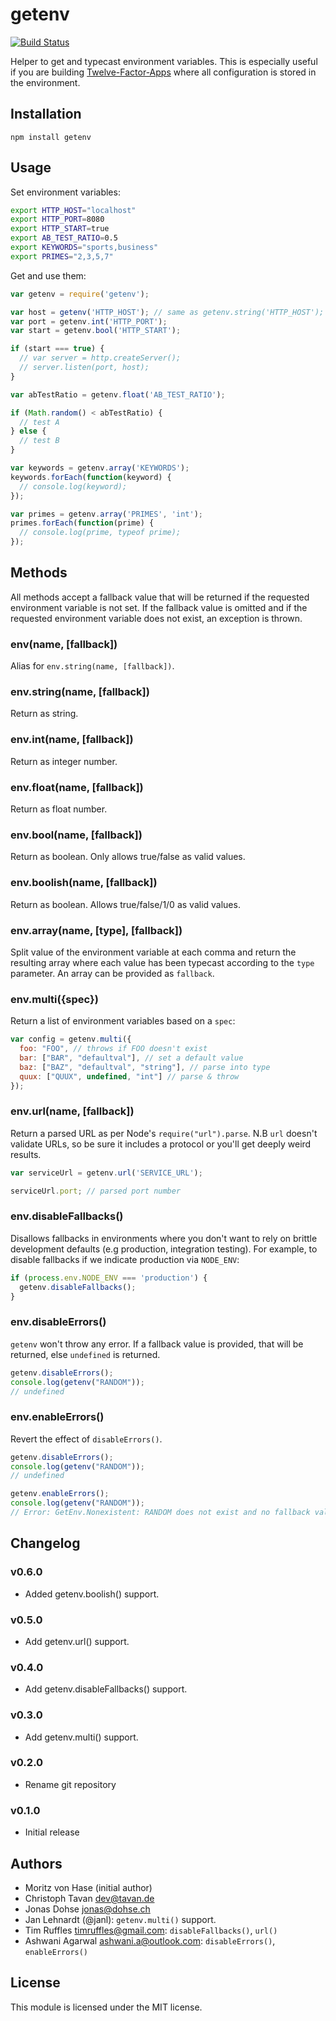 # getenv

[![Build Status](https://secure.travis-ci.org/ctavan/node-getenv.png)](http://travis-ci.org/ctavan/node-getenv)

Helper to get and typecast environment variables. This is especially useful if you are building [Twelve-Factor-Apps](http://www.12factor.net/) where all configuration is stored in the environment.

## Installation

```
npm install getenv
```

## Usage

Set environment variables:

```bash
export HTTP_HOST="localhost"
export HTTP_PORT=8080
export HTTP_START=true
export AB_TEST_RATIO=0.5
export KEYWORDS="sports,business"
export PRIMES="2,3,5,7"
```

Get and use them:

```javascript
var getenv = require('getenv');

var host = getenv('HTTP_HOST'); // same as getenv.string('HTTP_HOST');
var port = getenv.int('HTTP_PORT');
var start = getenv.bool('HTTP_START');

if (start === true) {
  // var server = http.createServer();
  // server.listen(port, host);
}

var abTestRatio = getenv.float('AB_TEST_RATIO');

if (Math.random() < abTestRatio) {
  // test A
} else {
  // test B
}

var keywords = getenv.array('KEYWORDS');
keywords.forEach(function(keyword) {
  // console.log(keyword);
});

var primes = getenv.array('PRIMES', 'int');
primes.forEach(function(prime) {
  // console.log(prime, typeof prime);
});
```

## Methods

All methods accept a fallback value that will be returned if the requested environment variable is not set. If the fallback value is omitted and if the requested environment variable does not exist, an exception is thrown.

### env(name, [fallback])

Alias for `env.string(name, [fallback])`.

### env.string(name, [fallback])

Return as string.

### env.int(name, [fallback])

Return as integer number.

### env.float(name, [fallback])

Return as float number.

### env.bool(name, [fallback])

Return as boolean. Only allows true/false as valid values.

### env.boolish(name, [fallback])

Return as boolean. Allows true/false/1/0 as valid values.

### env.array(name, [type], [fallback])

Split value of the environment variable at each comma and return the resulting array where each value has been typecast according to the `type` parameter. An array can be provided as `fallback`.

### env.multi({spec})

Return a list of environment variables based on a `spec`:

```javascript
var config = getenv.multi({
  foo: "FOO", // throws if FOO doesn't exist
  bar: ["BAR", "defaultval"], // set a default value
  baz: ["BAZ", "defaultval", "string"], // parse into type
  quux: ["QUUX", undefined, "int"] // parse & throw
});

```

### env.url(name, [fallback])

Return a parsed URL as per Node's `require("url").parse`. N.B `url` doesn't validate URLs, so be sure it includes a protocol or you'll get deeply weird results.

```javascript
var serviceUrl = getenv.url('SERVICE_URL');

serviceUrl.port; // parsed port number
```

### env.disableFallbacks()

Disallows fallbacks in environments where you don't want to rely on brittle development defaults (e.g production, integration testing). For example, to disable fallbacks if we indicate production via `NODE_ENV`:

```javascript
if (process.env.NODE_ENV === 'production') {
  getenv.disableFallbacks();
}
```

### env.disableErrors()

`getenv` won't throw any error. If a fallback value is provided, that will be returned, else `undefined` is returned.

```javascript
getenv.disableErrors();
console.log(getenv("RANDOM"));
// undefined
```

### env.enableErrors()

Revert the effect of `disableErrors()`.

```javascript
getenv.disableErrors();
console.log(getenv("RANDOM"));
// undefined

getenv.enableErrors();
console.log(getenv("RANDOM"));
// Error: GetEnv.Nonexistent: RANDOM does not exist and no fallback value provided.
```

## Changelog

### v0.6.0
- Added getenv.boolish() support.

### v0.5.0
- Add getenv.url() support.

### v0.4.0
- Add getenv.disableFallbacks() support.

### v0.3.0
- Add getenv.multi() support.

### v0.2.0
- Rename git repository

### v0.1.0
- Initial release

## Authors

- Moritz von Hase (initial author)
- Christoph Tavan <dev@tavan.de>
- Jonas Dohse <jonas@dohse.ch>
- Jan Lehnardt (@janl): `getenv.multi()` support.
- Tim Ruffles <timruffles@gmail.com>: `disableFallbacks()`, `url()`
- Ashwani Agarwal <ashwani.a@outlook.com>: `disableErrors()`, `enableErrors()`

## License

This module is licensed under the MIT license.
